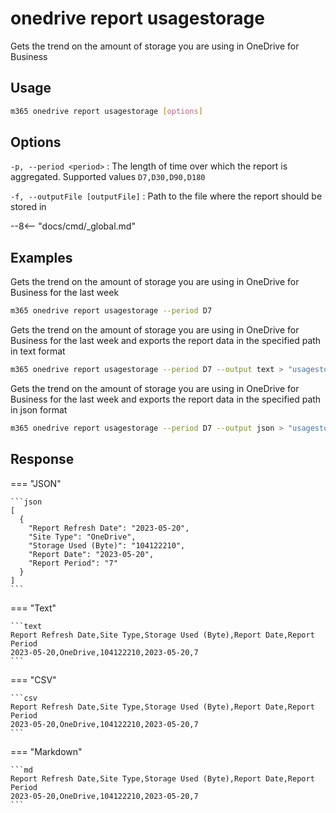 # onedrive report usagestorage

Gets the trend on the amount of storage you are using in OneDrive for Business

## Usage

```sh
m365 onedrive report usagestorage [options]
```

## Options

`-p, --period <period>`
: The length of time over which the report is aggregated. Supported values `D7,D30,D90,D180`

`-f, --outputFile [outputFile]`
: Path to the file where the report should be stored in

--8<-- "docs/cmd/_global.md"

## Examples

Gets the trend on the amount of storage you are using in OneDrive for Business for the last week

```sh
m365 onedrive report usagestorage --period D7
```

Gets the trend on the amount of storage you are using in OneDrive for Business for the last week and exports the report data in the specified path in text format

```sh
m365 onedrive report usagestorage --period D7 --output text > "usagestorage.txt"
```

Gets the trend on the amount of storage you are using in OneDrive for Business for the last week and exports the report data in the specified path in json format

```sh
m365 onedrive report usagestorage --period D7 --output json > "usagestorage.json"
```

## Response

=== "JSON"

    ```json
    [
      {
        "Report Refresh Date": "2023-05-20",
        "Site Type": "OneDrive",
        "Storage Used (Byte)": "104122210",
        "Report Date": "2023-05-20",
        "Report Period": "7"
      }
    ]
    ```

=== "Text"

    ```text
    Report Refresh Date,Site Type,Storage Used (Byte),Report Date,Report Period
    2023-05-20,OneDrive,104122210,2023-05-20,7
    ```

=== "CSV"

    ```csv
    Report Refresh Date,Site Type,Storage Used (Byte),Report Date,Report Period
    2023-05-20,OneDrive,104122210,2023-05-20,7
    ```

=== "Markdown"

    ```md
    Report Refresh Date,Site Type,Storage Used (Byte),Report Date,Report Period
    2023-05-20,OneDrive,104122210,2023-05-20,7
    ```
